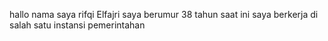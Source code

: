 hallo nama saya rifqi Elfajri
saya berumur 38 tahun 
saat ini saya berkerja di salah satu instansi pemerintahan